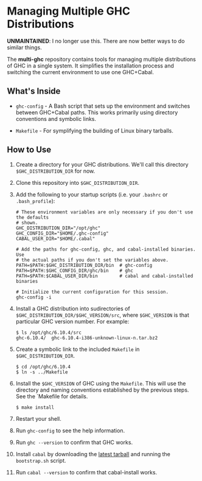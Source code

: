 Managing Multiple GHC Distributions
===================================

**UNMAINTAINED**: I no longer use this. There are now better ways to do similar things.

The **multi-ghc** repository contains tools for managing multiple distributions
of GHC in a single system. It simplifies the installation process and switching
the current environment to use one GHC+Cabal.

What's Inside
-------------

* `ghc-config` - A Bash script that sets up the environment and switches between
  GHC+Cabal paths. This works primarily using directory conventions and symbolic
  links.

* `Makefile` - For symplifying the building of Linux binary tarballs.

How to Use
----------

1.  Create a directory for your GHC distributions. We'll call this directory
    `$GHC_DISTRIBUTION_DIR` for now.

2.  Clone this repository into `$GHC_DISTRIBUTION_DIR`.

3.  Add the following to your startup scripts (i.e. your `.bashrc` or
    `.bash_profile`):

        # These environment variables are only necessary if you don't use the defaults
        # shown.
        GHC_DISTRIBUTION_DIR="/opt/ghc"
        GHC_CONFIG_DIR="$HOME/.ghc-config"
        CABAL_USER_DIR="$HOME/.cabal"

        # Add the paths for ghc-config, ghc, and cabal-installed binaries. Use
        # the actual paths if you don't set the variables above.
        PATH=$PATH:$GHC_DISTRIBUTION_DIR/bin  # ghc-config
        PATH=$PATH:$GHC_CONFIG_DIR/ghc/bin    # ghc
        PATH=$PATH:$CABAL_USER_DIR/bin        # cabal and cabal-installed binaries

        # Initialize the current configuration for this session.
        ghc-config -i

4.  Install a GHC distribution into sudirectories of
    `$GHC_DISTRIBUTION_DIR/$GHC_VERSION/src`, where `$GHC_VERSION` is that
    particular GHC version number. For example:

        $ ls /opt/ghc/6.10.4/src
        ghc-6.10.4/  ghc-6.10.4-i386-unknown-linux-n.tar.bz2

5.  Create a symbolic link to the included `Makefile` in `$GHC_DISTRIBUTION_DIR`.

        $ cd /opt/ghc/6.10.4
        $ ln -s ../Makefile

6.  Install the `$GHC_VERSION` of GHC using the `Makefile`. This will use the
    directory and naming conventions established by the previous steps. See the
    `Makefile for details.

        $ make install

7.  Restart your shell.

8.  Run `ghc-config` to see the help information.

9.  Run `ghc --version` to confirm that GHC works.

10.  Install `cabal` by downloading the [latest
     tarball](http://hackage.haskell.org/package/cabal-install) and running the
     `bootstrap.sh` script.

11.  Run `cabal --version` to confirm that cabal-install works.
